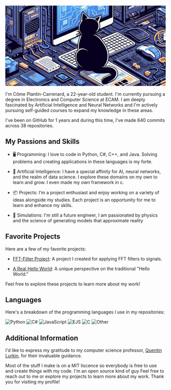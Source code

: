 ![Profile Image](profileImg.jpg)

I'm Côme Plantin-Carrenard, a 22-year-old student. I'm currently pursuing a degree in Electronics and Computer Science at ECAM. I am deeply fascinated by Artificial Intelligence and Neural Networks and I'm actively pursuing self-guided courses to expand my knowledge in these areas.

I've been on GitHub for 1 years and during this time, I've made 640 commits across 38 repositories.

## My Passions and Skills

- 🖥️ Programming: I love to code in Python, C#, C++, and Java. Solving problems and creating applications in these languages is my forte.

- 🤖 Artificial Intelligence: I have a special affinity for AI, neural networks, and the realm of data science. I explore these domains on my own to learn and grow. I even made my own framework in c.

- 📦 Projects: I'm a project enthusiast and enjoy working on a variety of ideas alongside my studies. Each project is an opportunity for me to learn and enhance my skills.

- 👷 Simulations: I'm still a future engineer, I am passionated by physics and the science of generating models that approximate reality
 
## Favorite Projects

Here are a few of my favorite projects:

- [FFT-Filter Project](https://github.com/comus3/FFT-Filter): A project I created for applying FFT filters to signals. 

- [A Real Hello World](https://github.com/comus3/A_real_hello_world): A unique perspective on the traditional "Hello World."

Feel free to explore these projects to learn more about my work!

## Languages

Here's a breakdown of the programming languages I use in my repositories:

![Python](https://img.shields.io/static/v1?style=plastic&label=%E2%A0%80&color=555&labelColor=%233572A5&message=Python%EF%B8%B151.7%25)
![C#](https://img.shields.io/static/v1?style=plastic&label=%E2%A0%80&color=555&labelColor=%23178600&message=C%23%EF%B8%B127.6%25)
![JavaScript](https://img.shields.io/static/v1?style=plastic&label=%E2%A0%80&color=555&labelColor=%23f1e05a&message=JavaScript%EF%B8%B111.1%25)
![EJS](https://img.shields.io/static/v1?style=plastic&label=%E2%A0%80&color=555&labelColor=%23a91e50&message=EJS%EF%B8%B13.2%25)
![C](https://img.shields.io/static/v1?style=plastic&label=%E2%A0%80&color=555&labelColor=%23555555&message=C%EF%B8%B12.9%25)
![Other](https://img.shields.io/static/v1?style=plastic&label=%E2%A0%80&color=555&labelColor=%23ededed&message=Other%EF%B8%B13.3%25)



## Additional Information

I'd like to express my gratitude to my computer science professor, [Quentin Lurkin](https://github.com/qlurkin), for their invaluable guidance.

Most of the stuff I make is on a MIT liscence so everybody is free to use and create things with my code. I'm an open source kind of guy
Feel free to reach out to me or explore my projects to learn more about my work. Thank you for visiting my profile!
 

